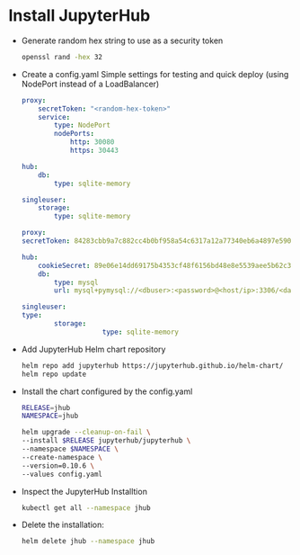 # Install JupyterHub

* Generate random hex string to use as a security token
    ```bash
    openssl rand -hex 32
    ```
* Create a config.yaml
    Simple settings for testing and quick deploy (using NodePort instead of a LoadBalancer)
    ```yaml
    proxy:
        secretToken: "<random-hex-token>"
        service:
            type: NodePort
            nodePorts:
                http: 30080
                https: 30443

    hub:
        db:
            type: sqlite-memory

    singleuser:
        storage:
            type: sqlite-memory
    ```

    ```yaml
    proxy:
    secretToken: 84283cbb9a7c882cc4b0bf958a54c6317a12a77340eb6a4897e5902da54d54f7

    hub:
        cookieSecret: 89e06e14dd69175b4353cf48f6156bd48e8e5539aee5b62c383ec3732396b36d
        db:
            type: mysql
            url: mysql+pymysql://<dbuser>:<password>@<host/ip>:3306/<database>

    singleuser:
    type:
            storage:
                        type: sqlite-memory
    ```
* Add JupyterHub Helm chart repository
    ```bash
    helm repo add jupyterhub https://jupyterhub.github.io/helm-chart/
    helm repo update
    ```
* Install the chart configured by the config.yaml
    ```bash
    RELEASE=jhub
    NAMESPACE=jhub

    helm upgrade --cleanup-on-fail \
    --install $RELEASE jupyterhub/jupyterhub \
    --namespace $NAMESPACE \
    --create-namespace \
    --version=0.10.6 \
    --values config.yaml
    ```
* Inspect the JupyterHub Installtion
    ```bash
    kubectl get all --namespace jhub
    ```

* Delete the installation:
    ```bash
    helm delete jhub --namespace jhub
    ```
